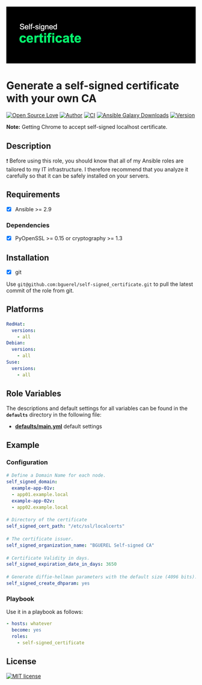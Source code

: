 ![Header](https://raw.githubusercontent.com/bguerel/self-signed_certificate/main/self-signed_certificate.png "Header")

Generate a self-signed certificate with your own CA
========

[![Open Source Love](https://badges.frapsoft.com/os/v3/open-source.png?v=103)](https://opensource.org/licenses/OSL-3.0)
[![Author](https://img.shields.io/badge/Powered%20by-Benhur%20Gürel-blue)](https://github.com/bguerel/bguerel)
[![CI](https://github.com/bguerel/self-signed_certificate/workflows/CI/badge.svg?branch=main&event=push)](https://github.com/bguerel/self-signed_certificate/actions?query=workflow%3ACI)
[![Ansible Galaxy Downloads](https://img.shields.io/ansible/role/d/52706?color=blue&label=Galaxy%20Downloads&logo=Ansible)](https://galaxy.ansible.com/bguerel/self_signed_certificate)
[![Version](https://img.shields.io/github/v/release/bguerel/self-signed_certificate?label=self-signed_certificate&logo=Ansible)](https://github.com/bguerel/self-signed_certificate/releases)

**Note:** Getting Chrome to accept self-signed localhost certificate.

## Description

:exclamation: Before using this role, you should know that all of my Ansible roles are tailored to my IT infrastructure. I therefore recommend that you analyze it carefully so that it can be safely installed on your servers.

## Requirements

- [x] Ansible >= 2.9

### Dependencies

- [x] PyOpenSSL >= 0.15 or cryptography >= 1.3

Installation
------------

- [x] git

Use `git@github.com:bguerel/self-signed_certificate.git` to pull the latest commit of the role from git.

Platforms
---------

```yaml
RedHat:
  versions:
    - all
Debian:
  versions:
    - all
Suse:
  versions:
    - all
```

Role Variables
--------------

The descriptions and default settings for all variables can be found in the **`defaults`** directory in the following file:

- **[defaults/main.yml](./defaults/main.yml)** default settings

## Example

### Configuration

```yaml
# Define a Domain Name for each node.
self_signed_domain:
  example-app-01v:
  - app01.example.local
  example-app-02v:
  - app02.example.local

# Directory of the certificate
self_signed_cert_path: "/etc/ssl/localcerts"

# The certificate issuer.
self_signed_organization_name: "BGUEREL Self-signed CA"

# Certificate Validity in days.
self_signed_expiration_date_in_days: 3650

# Generate diffie-hellman parameters with the default size (4096 bits).
self_signed_create_dhparam: yes
```

### Playbook

Use it in a playbook as follows:

```yaml
- hosts: whatever
  become: yes
  roles:
    - self-signed_certificate
```

License
-------

[![MIT license](https://img.shields.io/badge/License-MIT-blue.svg)](https://opensource.org/licenses/MIT)
